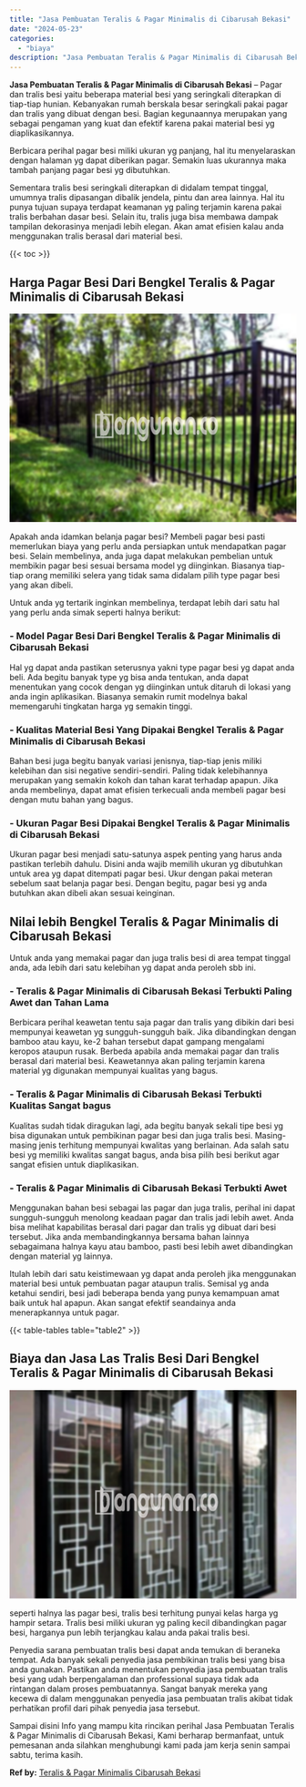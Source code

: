 ```yaml
---
title: "Jasa Pembuatan Teralis & Pagar Minimalis di Cibarusah Bekasi"
date: "2024-05-23"
categories: 
  - "biaya"
description: "Jasa Pembuatan Teralis & Pagar Minimalis di Cibarusah Bekasi. Sampai disini Info yang mampu kita rincikan perihal Jasa Pembuatan Teralis & Pagar Minimalis di..."
---
```


**Jasa Pembuatan Teralis & Pagar Minimalis di Cibarusah Bekasi** – Pagar dan tralis besi yaitu beberapa material besi yang seringkali diterapkan di tiap-tiap hunian. Kebanyakan rumah berskala besar seringkali pakai pagar dan tralis yang dibuat dengan besi. Bagian kegunaannya merupakan yang sebagai pengaman yang kuat dan efektif karena pakai material besi yg diaplikasikannya.

Berbicara perihal pagar besi miliki ukuran yg panjang, hal itu menyelaraskan dengan halaman yg dapat diberikan pagar. Semakin luas ukurannya maka tambah panjang pagar besi yg dibutuhkan.

Sementara tralis besi seringkali diterapkan di didalam tempat tinggal, umumnya tralis dipasangan dibalik jendela, pintu dan area lainnya. Hal itu punya tujuan supaya terdapat keamanan yg paling terjamin karena pakai tralis berbahan dasar besi. Selain itu, tralis juga bisa membawa dampak tampilan dekorasinya menjadi lebih elegan. Akan amat efisien kalau anda menggunakan tralis berasal dari material besi.

{{< toc >}}

## Harga Pagar Besi Dari Bengkel Teralis & Pagar Minimalis di Cibarusah Bekasi

![Jasa Pembuatan Teralis & Pagar Minimalis di Cibarusah Bekasi](/images/pagar-minimalis-murah-30.png)

Apakah anda idamkan belanja pagar besi? Membeli pagar besi pasti memerlukan biaya yang perlu anda persiapkan untuk mendapatkan pagar besi. Selain membelinya, anda juga dapat melakukan pembelian untuk membikin pagar besi sesuai bersama model yg diinginkan. Biasanya tiap-tiap orang memiliki selera yang tidak sama didalam pilih type pagar besi yang akan dibeli.

Untuk anda yg tertarik inginkan membelinya, terdapat lebih dari satu hal yang perlu anda simak seperti halnya berikut:
### \- Model Pagar Besi Dari Bengkel Teralis & Pagar Minimalis di Cibarusah Bekasi

Hal yg dapat anda pastikan seterusnya yakni type pagar besi yg dapat anda beli. Ada begitu banyak type yg bisa anda tentukan, anda dapat menentukan yang cocok dengan yg diinginkan untuk ditaruh di lokasi yang anda ingin aplikasikan. Biasanya semakin rumit modelnya bakal memengaruhi tingkatan harga yg semakin tinggi.

### \- Kualitas Material Besi Yang Dipakai Bengkel Teralis & Pagar Minimalis di Cibarusah Bekasi

Bahan besi juga begitu banyak variasi jenisnya, tiap-tiap jenis miliki kelebihan dan sisi negative sendiri-sendiri. Paling tidak kelebihannya merupakan yang semakin kokoh dan tahan karat terhadap apapun. Jika anda membelinya, dapat amat efisien terkecuali anda membeli pagar besi dengan mutu bahan yang bagus.

### \- Ukuran Pagar Besi Dipakai Bengkel Teralis & Pagar Minimalis di Cibarusah Bekasi

Ukuran pagar besi menjadi satu-satunya aspek penting yang harus anda pastikan terlebih dahulu. Disini anda wajib memilih ukuran yg dibutuhkan untuk area yg dapat ditempati pagar besi. Ukur dengan pakai meteran sebelum saat belanja pagar besi. Dengan begitu, pagar besi yg anda butuhkan akan dibeli akan sesuai keinginan.

## Nilai lebih Bengkel Teralis & Pagar Minimalis di Cibarusah Bekasi

Untuk anda yang memakai pagar dan juga tralis besi di area tempat tinggal anda, ada lebih dari satu kelebihan yg dapat anda peroleh sbb ini.

### \- Teralis & Pagar Minimalis di Cibarusah Bekasi Terbukti Paling Awet dan Tahan Lama

Berbicara perihal keawetan tentu saja pagar dan tralis yang dibikin dari besi mempunyai keawetan yg sungguh-sungguh baik. Jika dibandingkan dengan bamboo atau kayu, ke-2 bahan tersebut dapat gampang mengalami keropos ataupun rusak. Berbeda apabila anda memakai pagar dan tralis berasal dari material besi. Keawetannya akan paling terjamin karena material yg digunakan mempunyai kualitas yang bagus.

### \- Teralis & Pagar Minimalis di Cibarusah Bekasi Terbukti Kualitas Sangat bagus

Kualitas sudah tidak diragukan lagi, ada begitu banyak sekali tipe besi yg bisa digunakan untuk pembikinan pagar besi dan juga tralis besi. Masing-masing jenis terhitung mempunyai kwalitas yang berlainan. Ada salah satu besi yg memiliki kwalitas sangat bagus, anda bisa pilih besi berikut agar sangat efisien untuk diaplikasikan.

### \- Teralis & Pagar Minimalis di Cibarusah Bekasi Terbukti Awet

Menggunakan bahan besi sebagai las pagar dan juga tralis, perihal ini dapat sungguh-sungguh menolong keadaan pagar dan tralis jadi lebih awet. Anda bisa melihat kapabilitas berasal dari pagar dan tralis yg dibuat dari besi tersebut. Jika anda membandingkannya bersama bahan lainnya sebagaimana halnya kayu atau bamboo, pasti besi lebih awet dibandingkan dengan material yg lainnya.

Itulah lebih dari satu keistimewaan yg dapat anda peroleh jika menggunakan material besi untuk pembuatan pagar ataupun tralis. Semisal yg anda ketahui sendiri, besi jadi beberapa benda yang punya kemampuan amat baik untuk hal apapun. Akan sangat efektif seandainya anda menerapkannya untuk pagar.

{{< table-tables table="table2" >}}

## Biaya dan Jasa Las Tralis Besi Dari Bengkel Teralis & Pagar Minimalis di Cibarusah Bekasi

![Jasa Pembuatan Teralis & Pagar Minimalis di Cibarusah Bekasi](/images/teralis-minimalis-murah-02.png)

seperti halnya las pagar besi, tralis besi terhitung punyai kelas harga yg hampir setara. Tralis besi miliki ukuran yg paling kecil dibandingkan pagar besi, harganya pun lebih terjangkau kalau anda pakai tralis besi.

Penyedia sarana pembuatan tralis besi dapat anda temukan di beraneka tempat. Ada banyak sekali penyedia jasa pembikinan tralis besi yang bisa anda gunakan. Pastikan anda menentukan penyedia jasa pembuatan tralis besi yang udah berpengalaman dan professional supaya tidak ada rintangan dalam proses pembuatannya. Sangat banyak mereka yang kecewa di dalam menggunakan penyedia jasa pembuatan tralis akibat tidak perhatikan profil dari pihak penyedia jasa tersebut.

Sampai disini Info yang mampu kita rincikan perihal Jasa Pembuatan Teralis & Pagar Minimalis di Cibarusah Bekasi, Kami berharap bermanfaat, untuk pemesanan anda silahkan menghubungi kami pada jam kerja senin sampai sabtu, terima kasih.

**Ref by:** [Teralis & Pagar Minimalis Cibarusah Bekasi](https://id.wikipedia.org/wiki/Teralis)
